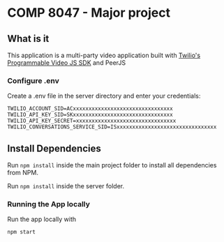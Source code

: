 # COMP 8047 - Major project

## What is it

This application is a multi-party video application built with [Twilio's Programmable Video JS SDK](https://github.com/twilio/twilio-video.js) and PeerJS




### Configure .env

Create a .env file  in the server directory and enter your credentials:

```
TWILIO_ACCOUNT_SID=ACxxxxxxxxxxxxxxxxxxxxxxxxxxxxxxxx
TWILIO_API_KEY_SID=SKxxxxxxxxxxxxxxxxxxxxxxxxxxxxxxxx
TWILIO_API_KEY_SECRET=xxxxxxxxxxxxxxxxxxxxxxxxxxxxxxxx
TWILIO_CONVERSATIONS_SERVICE_SID=ISxxxxxxxxxxxxxxxxxxxxxxxxxxxxxxxx

```

## Install Dependencies

Run `npm install` inside the main project folder to install all dependencies from NPM.

Run `npm install` inside the server folder.


### Running the App locally

Run the app locally with

    npm start
